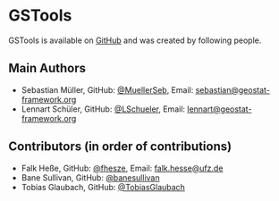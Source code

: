 # GSTools

GSTools is available on [GitHub](https://github.com/GeoStat-Framework/GSTools)
and was created by following people.


## Main Authors

- Sebastian Müller, GitHub: [@MuellerSeb](https://github.com/MuellerSeb), Email:  <sebastian@geostat-framework.org>
- Lennart Schüler, GitHub: [@LSchueler](https://github.com/LSchueler), Email:  <lennart@geostat-framework.org>


## Contributors (in order of contributions)

- Falk Heße, GitHub: [@fhesze](https://github.com/fhesze), Email: <falk.hesse@ufz.de>
- Bane Sullivan, GitHub: [@banesullivan](https://github.com/banesullivan)
- Tobias Glaubach, GitHub: [@TobiasGlaubach](https://github.com/TobiasGlaubach)
